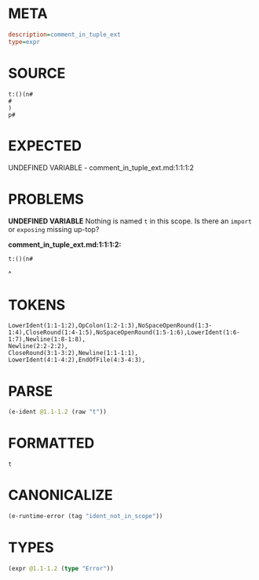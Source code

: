 # META
~~~ini
description=comment_in_tuple_ext
type=expr
~~~
# SOURCE
~~~roc
t:()(n#
#
)
p#
~~~
# EXPECTED
UNDEFINED VARIABLE - comment_in_tuple_ext.md:1:1:1:2
# PROBLEMS
**UNDEFINED VARIABLE**
Nothing is named `t` in this scope.
Is there an `import` or `exposing` missing up-top?

**comment_in_tuple_ext.md:1:1:1:2:**
```roc
t:()(n#
```
^


# TOKENS
~~~zig
LowerIdent(1:1-1:2),OpColon(1:2-1:3),NoSpaceOpenRound(1:3-1:4),CloseRound(1:4-1:5),NoSpaceOpenRound(1:5-1:6),LowerIdent(1:6-1:7),Newline(1:8-1:8),
Newline(2:2-2:2),
CloseRound(3:1-3:2),Newline(1:1-1:1),
LowerIdent(4:1-4:2),EndOfFile(4:3-4:3),
~~~
# PARSE
~~~clojure
(e-ident @1.1-1.2 (raw "t"))
~~~
# FORMATTED
~~~roc
t
~~~
# CANONICALIZE
~~~clojure
(e-runtime-error (tag "ident_not_in_scope"))
~~~
# TYPES
~~~clojure
(expr @1.1-1.2 (type "Error"))
~~~
